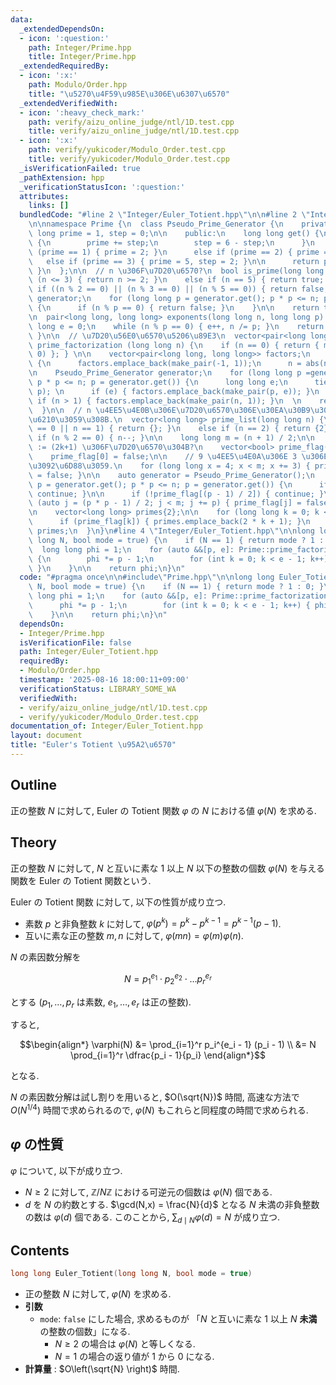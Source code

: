 ```yaml
---
data:
  _extendedDependsOn:
  - icon: ':question:'
    path: Integer/Prime.hpp
    title: Integer/Prime.hpp
  _extendedRequiredBy:
  - icon: ':x:'
    path: Modulo/Order.hpp
    title: "\u5270\u4F59\u985E\u306E\u6307\u6570"
  _extendedVerifiedWith:
  - icon: ':heavy_check_mark:'
    path: verify/aizu_online_judge/ntl/1D.test.cpp
    title: verify/aizu_online_judge/ntl/1D.test.cpp
  - icon: ':x:'
    path: verify/yukicoder/Modulo_Order.test.cpp
    title: verify/yukicoder/Modulo_Order.test.cpp
  _isVerificationFailed: true
  _pathExtension: hpp
  _verificationStatusIcon: ':question:'
  attributes:
    links: []
  bundledCode: "#line 2 \"Integer/Euler_Totient.hpp\"\n\n#line 2 \"Integer/Prime.hpp\"\
    \n\nnamespace Prime {\n  class Pseudo_Prime_Generator {\n    private:\n    long\
    \ long prime = 1, step = 0;\n\n    public:\n    long long get() {\n      if (step)\
    \ {\n        prime += step;\n        step = 6 - step;\n      }\n      else if\
    \ (prime == 1) { prime = 2; }\n      else if (prime == 2) { prime = 3; }\n   \
    \   else if (prime == 3) { prime = 5, step = 2; }\n\n      return prime;\n   \
    \ }\n  };\n\n  // n \u306F\u7D20\u6570?\n  bool is_prime(long long n) {\n    if\
    \ (n <= 3) { return n >= 2; }\n    else if (n == 5) { return true; }\n    else\
    \ if ((n % 2 == 0) || (n % 3 == 0) || (n % 5 == 0)) { return false; }\n\n    Pseudo_Prime_Generator\
    \ generator;\n    for (long long p = generator.get(); p * p <= n; p = generator.get())\
    \ {\n      if (n % p == 0) { return false; }\n    }\n\n    return true;\n  }\n\
    \n  pair<long long, long long> exponents(long long n, long long p) {\n    long\
    \ long e = 0;\n    while (n % p == 0) { e++, n /= p; }\n    return {e, n};\n \
    \ }\n\n  // \u7D20\u56E0\u6570\u5206\u89E3\n  vector<pair<long long, long long>>\
    \ prime_factorization (long long n) {\n    if (n == 0) { return { make_pair(0,\
    \ 0) }; } \n\n    vector<pair<long long, long long>> factors;\n    if (n < 0)\
    \ {\n      factors.emplace_back(make_pair(-1, 1));\n      n = abs(n);\n    }\n\
    \n    Pseudo_Prime_Generator generator;\n    for (long long p =generator.get();\
    \ p * p <= n; p = generator.get()) {\n      long long e;\n      tie(e, n) = exponents(n,\
    \ p); \n      if (e) { factors.emplace_back(make_pair(p, e)); }\n    }\n\n   \
    \ if (n > 1) { factors.emplace_back(make_pair(n, 1)); }\n  \n    return factors;\n\
    \  }\n\n  // n \u4EE5\u4E0B\u306E\u7D20\u6570\u306E\u30EA\u30B9\u30C8\u3092\u4F5C\
    \u6210\u3059\u308B.\n  vector<long long> prime_list(long long n) {\n    if (n\
    \ == 0 || n == 1) { return {}; }\n    else if (n == 2) { return {2}; }\n\n   \
    \ if (n % 2 == 0) { n--; }\n\n    long long m = (n + 1) / 2;\n\n    // prime_flag[k]\
    \ := (2k+1) \u306F\u7D20\u6570\u304B?\n    vector<bool> prime_flag(m, true);\n\
    \    prime_flag[0] = false;\n\n    // 9 \u4EE5\u4E0A\u306E 3 \u306E\u500D\u6570\
    \u3092\u6D88\u3059.\n    for (long long x = 4; x < m; x += 3) { prime_flag[x]\
    \ = false; }\n\n    auto generator = Pseudo_Prime_Generator();\n    for (auto\
    \ p = generator.get(); p * p <= n; p = generator.get()) {\n      if (p <= 3) {\
    \ continue; }\n\n      if (!prime_flag[(p - 1) / 2]) { continue; }\n\n      for\
    \ (auto j = (p * p - 1) / 2; j < m; j += p) { prime_flag[j] = false; }\n    }\n\
    \n    vector<long long> primes{2};\n\n    for (long long k = 0; k < m; k++) {\n\
    \      if (prime_flag[k]) { primes.emplace_back(2 * k + 1); }\n    }\n\n    return\
    \ primes;\n  }\n}\n#line 4 \"Integer/Euler_Totient.hpp\"\n\nlong long Euler_Totient(long\
    \ long N, bool mode = true) {\n    if (N == 1) { return mode ? 1 : 0; }\n\n  \
    \  long long phi = 1;\n    for (auto &&[p, e]: Prime::prime_factorization(N))\
    \ {\n        phi *= p - 1;\n        for (int k = 0; k < e - 1; k++) { phi *= p;\
    \ }\n    }\n\n    return phi;\n}\n"
  code: "#pragma once\n\n#include\"Prime.hpp\"\n\nlong long Euler_Totient(long long\
    \ N, bool mode = true) {\n    if (N == 1) { return mode ? 1 : 0; }\n\n    long\
    \ long phi = 1;\n    for (auto &&[p, e]: Prime::prime_factorization(N)) {\n  \
    \      phi *= p - 1;\n        for (int k = 0; k < e - 1; k++) { phi *= p; }\n\
    \    }\n\n    return phi;\n}\n"
  dependsOn:
  - Integer/Prime.hpp
  isVerificationFile: false
  path: Integer/Euler_Totient.hpp
  requiredBy:
  - Modulo/Order.hpp
  timestamp: '2025-08-16 18:00:11+09:00'
  verificationStatus: LIBRARY_SOME_WA
  verifiedWith:
  - verify/aizu_online_judge/ntl/1D.test.cpp
  - verify/yukicoder/Modulo_Order.test.cpp
documentation_of: Integer/Euler_Totient.hpp
layout: document
title: "Euler's Totient \u95A2\u6570"
---
```


## Outline

正の整数 $N$ に対して, Euler の Totient 関数 $\varphi$ の $N$ における値 $\varphi(N)$ を求める.

## Theory

正の整数 $N$ に対して, $N$ と互いに素な $1$ 以上 $N$ 以下の整数の個数 $\varphi(N)$ を与える関数を Euler の Totient 関数という.

Euler の Totient 関数 に対して, 以下の性質が成り立つ.

* 素数 $p$ と非負整数 $k$ に対して, $\varphi(p^k) = p^k - p^{k-1} = p^{k-1} (p-1)$.
* 互いに素な正の整数 $m, n$ に対して, $\varphi(mn) = \varphi(m) \varphi(n)$.

$N$ の素因数分解を

$$ N = p_1^{e_1} \cdot p_2^{e_2} \cdot \dots p_r^{e_r} $$

とする ($p_1, \dots, p_r$ は素数, $e_1, \dots, e_r$ は正の整数).

すると,

$$\begin{align*}
    \varphi(N)
    &= \prod_{i=1}^r p_i^{e_i - 1} (p_i - 1) \\
    &= N \prod_{i=1}^r \dfrac{p_i - 1}{p_i}
\end{align*}$$

となる.

$N$ の素因数分解は試し割りを用いると, $O(\sqrt{N})$ 時間, 高速な方法で $O(N^{1/4})$ 時間で求められるので, $\varphi(N)$ もこれらと同程度の時間で求められる.

## $\varphi$ の性質

$\varphi$ について, 以下が成り立つ.

* $N \geq 2$ に対して, $\mathbb{Z}/N \mathbb{Z}$ における可逆元の個数は $\varphi(N)$ 個である.
* $d$ を $N$ の約数とする. $\gcd(N,x) = \frac{N}{d}$ となる $N$ 未満の非負整数の数は $\varphi(d)$ 個である. このことから, $\displaystyle \sum_{d \mid N} \varphi(d) = N$ が成り立つ.

## Contents

```cpp
long long Euler_Totient(long long N, bool mode = true)
```

* 正の整数 $N$ に対して, $\varphi(N)$ を求める.
* **引数**
  * `mode`: `false` にした場合, 求めるものが 「$N$ と互いに素な $1$ 以上 $N$ **未満**の整数の個数」になる.
    * $N \geq 2$ の場合は $\varphi(N)$ と等しくなる.
    * $N = 1$ の場合の返り値が $1$ から $0$ になる.
* **計算量** : $O\left(\sqrt{N} \right)$ 時間.
